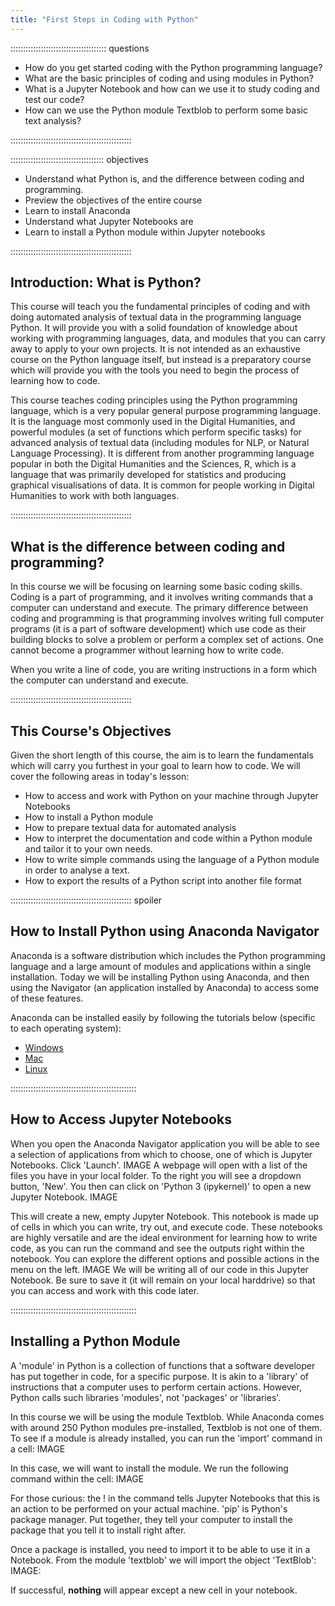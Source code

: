 ```yaml
---
title: "First Steps in Coding with Python"
---
```


:::::::::::::::::::::::::::::::::::::: questions 

- How do you get started coding with the Python programming language?
- What are the basic principles of coding and using modules in Python?
- What is a Jupyter Notebook and how can we use it to study coding and test our code?
- How can we use the Python module Textblob to perform some basic text analysis?

::::::::::::::::::::::::::::::::::::::::::::::::

::::::::::::::::::::::::::::::::::::: objectives

- Understand what Python is, and the difference between coding and programming.
- Preview the objectives of the entire course
- Learn to install Anaconda 
- Understand what Jupyter Notebooks are
- Learn to install a Python module within Jupyter notebooks

::::::::::::::::::::::::::::::::::::::::::::::::

## Introduction: What is Python?

This course will teach you the fundamental principles of coding and with doing automated analysis of textual data in the programming language Python. It will provide you with a solid foundation of knowledge about working with programming languages, data, and modules that you can carry away to apply to your own projects. It is not intended as an exhaustive course on the Python language itself, but instead is a preparatory course which will provide you with the tools you need to begin the process of learning how to code.

This course teaches coding principles using the Python programming language, which is a very popular general purpose programming language. It is the language most commonly used in the Digital Humanities, and powerful modules (a set of functions which perform specific tasks) for advanced analysis of textual data (including modules for NLP, or Natural Language Processing). It is different from another programming language popular in both the Digital Humanities and the Sciences, R, which is a language that was primarily developed for statistics and producing graphical visualisations of data. It is common for people working in Digital Humanities to work with both languages.

::::::::::::::::::::::::::::::::::::::::::::::::

## What is the difference between coding and programming?

In this course we will be focusing on learning some basic coding skills. Coding is a part of programming, and it involves writing commands that a computer can understand and execute. The primary difference between coding and programming is that programming involves writing full computer programs (it is a part of software development) which use code as their building blocks to solve a problem or perform a complex set of actions. One cannot become a programmer without learning how to write code. 

When you write a line of code, you are writing instructions in a form which the computer can understand and execute.

::::::::::::::::::::::::::::::::::::::::::::::::

## This Course's Objectives

Given the short length of this course, the aim is to learn the fundamentals which will carry you furthest in your goal to learn how to code. We will cover the following areas in today's lesson:

- How to access and work with Python on your machine through Jupyter Notebooks
- How to install a Python module
- How to prepare textual data for automated analysis
- How to interpret the documentation and code within a Python module and tailor it to your own needs.
- How to write simple commands using the language of a Python module in order to analyse a text.
- How to export the results of a Python script into another file format

:::::::::::::::::::::::::::::::::::::::::::::::: spoiler

## How to Install Python using Anaconda Navigator

Anaconda is a software distribution which includes the Python programming language and a large amount of modules and applications within a single installation. Today we will be installing Python using Anaconda, and then using the Navigator (an application installed by Anaconda) to access some of these features. 

Anaconda can be installed easily by following the tutorials below (specific to each operating system):

- [Windows](https://docs.anaconda.com/free/anaconda/install/windows/)
- [Mac](https://docs.anaconda.com/free/anaconda/install/mac-os/)
- [Linux](https://docs.anaconda.com/free/anaconda/install/linux/)

::::::::::::::::::::::::::::::::::::::::::::::::::

## How to Access Jupyter Notebooks

When you open the Anaconda Navigator application you will be able to see a selection of applications from which to choose, one of which is Jupyter Notebooks. Click 'Launch'. IMAGE A webpage will open with a list of the files you have in your local folder. To the right you will see a dropdown button, 'New'. You then can click on 'Python 3 (ipykernel)' to open a new Jupyter Notebook. IMAGE

This will create a new, empty Jupyter Notebook. This notebook is made up of cells in which you can write, try out, and execute code. These notebooks are highly versatile and are the ideal environment for learning how to write code, as you can run the command and see the outputs right within the notebook. You can explore the different options and possible actions in the menu on the left. IMAGE
We will be writing all of our code in this Jupyter Notebook. Be sure to save it (it will remain on your local harddrive) so that you can access and work with this code later.

::::::::::::::::::::::::::::::::::::::::::::::::::

## Installing a Python Module

A 'module' in Python is a collection of functions that a software developer has put together in code, for a specific purpose. It is akin to a 'library' of instructions that a computer uses to perform certain actions. However, Python calls such libraries 'modules', not 'packages' or 'libraries'.

In this course we will be using the module Textblob. While Anaconda comes with around 250 Python modules pre-installed, Textblob is not one of them. To see if a module is already installed, you can run the 'import' command in a cell: IMAGE

In this case, we will want to install the module. We run the following command within the cell: IMAGE



For those curious: the ! in the command tells Jupyter Notebooks that this is an action to be performed on your actual machine. 'pip' is Python's package manager. Put together, they tell your computer to install the package that you tell it to install right after.

Once a package is installed, you need to import it to be able to use it in a Notebook. From the module 'textblob' we will import the object 'TextBlob': IMAGE:

If successful, **nothing** will appear except a new cell in your notebook. 

